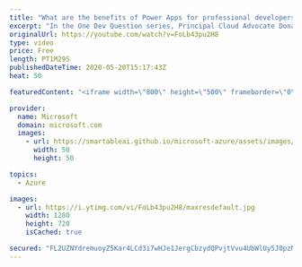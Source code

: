 ```yaml
---
title: "What are the benefits of Power Apps for professional developers? | One Dev Question: Dona Sarkar"
excerpt: "In the One Dev Question series, Principal Cloud Advocate Dona Sarkar shares why Power Apps is important for professional developers.   For more information, visit: https://docs.microsoft.com/powerapps/maker/canvas-apps/getting-started/?WT.mc_id=onedevquestion-c9-donasa    Try Azure for free: https://aka.ms/TryAzure7"
originalUrl: https://youtube.com/watch?v=FoLb43pu2H8
type: video
price: Free
length: PT1M29S
publishedDateTime: 2020-05-20T15:17:43Z
heat: 50

featuredContent: "<iframe width=\"800\" height=\"500\" frameborder=\"0\" src=\"https://www.youtube.com/embed/FoLb43pu2H8\" allow=\"accelerometer; autoplay; encrypted-media; gyroscope; picture-in-picture\" allowfullscreen></iframe>"

provider:
  name: Microsoft
  domain: microsoft.com
  images:
    - url: https://smartableai.github.io/microsoft-azure/assets/images/organizations/microsoft.com-50x50.jpg
      width: 50
      height: 50

topics:
  - Azure

images:
  - url: https://i.ytimg.com/vi/FoLb43pu2H8/maxresdefault.jpg
    width: 1280
    height: 720
    isCached: true

secured: "FL2UZNYdremuoyZ5Kar4LCd3i7wHJe1JergCbzydQPvjtVvu4UbWlUy5J0pzM1yuqXmZHYtzeczd8T8R473K6pdqAL32U8r3CqWTBF2PENHZAKxkjBp3s5Sitj/FU9YyfsqKVWoOw+UgAqR13JspnhaD8Y+8k+NZ7zuLVb1bYyKaNLK8f74zBVrJRw0dDX3FNvvqRuIEsnv0OorjJCxU3xlcWHMEPXdyhC9nRyRphxWfA5WYFov5gzrxeTJllZ3dYhWzFhLjINcrOlshSsHXtJK47DlxQv67YBF1tgApu5+arHJ6rLEjtYAUBO5SXdkErtzoqPpziydVwlx2v3AzEnh9HMXmnLXMm9TmoVnQw3E0zCKem/QbVRN/equ51vWcOk02JJmOBMdC6bh1SYLY3JPAF2NK8XUmy7VK0QOP++E=;5TOigQAKOlAgab+q9vlCfQ=="
---
```


